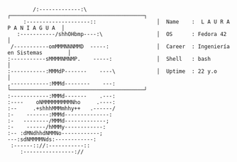             /:-------------:\                      ┌──────────────────────────────────────────┐
         :--------------------::                   │  Name    :  L A U R A   P A N I A G U A  │          
       :-----------/shhOHbmp----:\                 │  OS      : Fedora 42                     │
     /-----------omMMMNNNMMD  -----:               │  Career  : Ingeniería en Sistemas        │
    :-----------sMMMMNMNMP.    -----:              │  Shell   : bash                          │
    :-----------:MMMdP-------    ----\             │  Uptime  : 22 y.o                        │
    ,------------:MMMd--------    ---:             └──────────────────────────────────────────┘
    :------------:MMMd-------    .---:
    :----    oNMMMMMMMMMNho     .----:
    :--     .+shhhMMMmhhy++   .------/
    :-    -------:MMMd--------------:
    :-   --------/MMMd-------------;
    :-    ------/hMMMy------------:
    :-- :dMNdhhdNMMNo------------;
    ---:sdNMMMMNds:------------:
     :------:://:-----------::
        :----------------://                 
